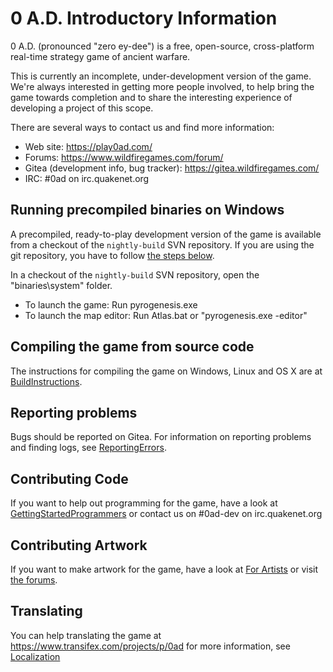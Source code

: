 # 0 A.D. Introductory Information

0 A.D. (pronounced "zero ey-dee") is a free, open-source, cross-platform
real-time strategy game of ancient warfare.

This is currently an incomplete, under-development version of the game.
We're always interested in getting more people involved, to help bring the game
towards completion and to share the interesting experience of developing a
project of this scope.

There are several ways to contact us and find more information:

- Web site: https://play0ad.com/
- Forums: https://www.wildfiregames.com/forum/
- Gitea (development info, bug tracker): https://gitea.wildfiregames.com/
- IRC: #0ad on irc.quakenet.org

## Running precompiled binaries on Windows

A precompiled, ready-to-play development version of the game is available from
a checkout of the `nightly-build` SVN repository. If you are using the git
repository, you have to follow [the steps below](#compiling-the-game-from-source-code).

In a checkout of the `nightly-build` SVN repository, open the "binaries\system" folder.

- To launch the game: Run pyrogenesis.exe
- To launch the map editor: Run Atlas.bat or "pyrogenesis.exe -editor"

## Compiling the game from source code

The instructions for compiling the game on Windows, Linux and OS X are at
[BuildInstructions](https://gitea.wildfiregames.com/0ad/0ad/wiki/BuildInstructions).

## Reporting problems

Bugs should be reported on Gitea. For information on reporting problems
and finding logs, see [ReportingErrors](https://gitea.wildfiregames.com/0ad/0ad/wiki/ReportingErrors).

## Contributing Code

If you want to help out programming for the game, have a look at
[GettingStartedProgrammers](https://gitea.wildfiregames.com/0ad/0ad/wiki/GettingStartedProgrammers)
or contact us on #0ad-dev on irc.quakenet.org

## Contributing Artwork

If you want to make artwork for the game, have a look at
[For Artists](https://gitea.wildfiregames.com/0ad/0ad/wiki#for-artists)
or visit [the forums](https://www.wildfiregames.com/forum).

## Translating

You can help translating the game at https://www.transifex.com/projects/p/0ad
for more information, see [Localization](https://gitea.wildfiregames.com/0ad/0ad/wiki/Localization)
